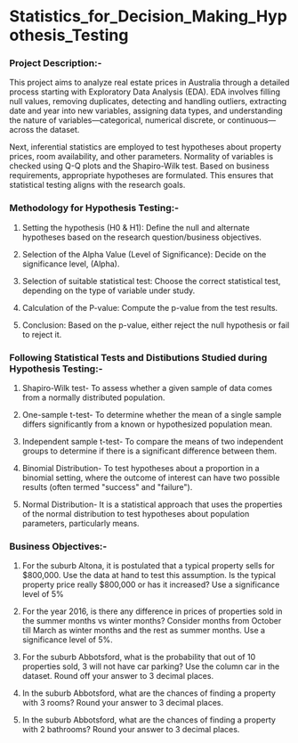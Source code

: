 # Statistics_for_Decision_Making_Hypothesis_Testing

### Project Description:-

This project aims to analyze real estate prices in Australia through a detailed process starting with Exploratory Data Analysis (EDA). EDA involves filling null values, removing duplicates, detecting and handling outliers, extracting date and year into new variables, assigning data types, and understanding the nature of variables—categorical, numerical discrete, or continuous—across the dataset.

Next, inferential statistics are employed to test hypotheses about property prices, room availability, and other parameters. Normality of variables is checked using Q-Q plots and the Shapiro-Wilk test. Based on business requirements, appropriate hypotheses are formulated. This ensures that statistical testing aligns with the research goals.

### Methodology for Hypothesis Testing:-

1. Setting the hypothesis (H0 & H1): Define the null and alternate hypotheses based on the research question/business objectives.

2. Selection of the Alpha Value (Level of Significance): Decide on the significance level, (Alpha).

3. Selection of suitable statistical test: Choose the correct statistical test, depending on the type of variable under study.

4. Calculation of the P-value: Compute the p-value from the test results.

5. Conclusion: Based on the p-value, either reject the null hypothesis or fail to reject it.

### Following Statistical Tests and Distibutions Studied during Hypothesis Testing:-

1. Shapiro-Wilk test- To assess whether a given sample of data comes from a normally distributed population.

2. One-sample t-test- To determine whether the mean of a single sample differs significantly from a known or hypothesized population mean.

3. Independent sample t-test- To compare the means of two independent groups to determine if there is a significant difference between them. 

4. Binomial Distribution- To test hypotheses about a proportion in a binomial setting, where the outcome of interest can have two possible results (often termed "success" and "failure").

5. Normal Distribution- It is a statistical approach that uses the properties of the normal distribution to test hypotheses about population parameters, particularly means.

### Business Objectives:-

1. For the suburb Altona, it is postulated that a typical property sells for $800,000. Use the data at hand to test this assumption. Is the typical property price really $800,000 or has it increased? Use a significance level of 5% 

2. For the year 2016, is there any difference in prices of properties sold in the summer months vs winter months? Consider months from October till March as winter months and the rest as summer months. Use a significance level of 5%. 

3. For the suburb Abbotsford, what is the probability that out of 10 properties sold, 3 will not have car parking? Use the column car in the dataset. Round off your answer to 3 decimal places. 

4. In the suburb Abbotsford, what are the chances of finding a property with 3 rooms? Round your answer to 3 decimal places. 

5. In the suburb Abbotsford, what are the chances of finding a property with 2 bathrooms? Round your answer to 3 decimal places. 

